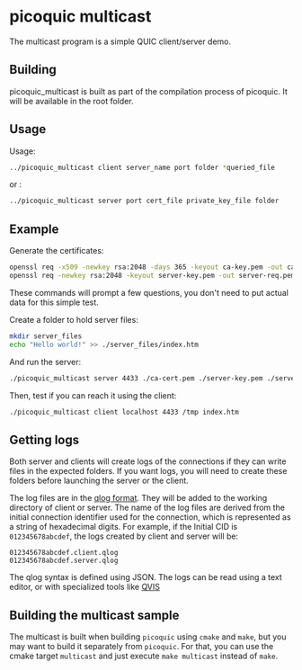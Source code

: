 picoquic multicast
===============

The multicast program is a simple QUIC client/server demo.

Building
--------
picoquic\_multicast is built as part of the compilation process of picoquic. It
will be available in the root folder.

Usage
-----
Usage:

```bash
../picoquic_multicast client server_name port folder *queried_file
```

or :  

```bash
../picoquic_multicast server port cert_file private_key_file folder
```

Example
-------

Generate the certificates:

```bash
openssl req -x509 -newkey rsa:2048 -days 365 -keyout ca-key.pem -out ca-cert.pem
openssl req -newkey rsa:2048 -keyout server-key.pem -out server-req.pem
```

These commands will prompt a few questions, you don't need to put actual data
for this simple test.

Create a folder to hold server files:

```bash
mkdir server_files
echo "Hello world!" >> ./server_files/index.htm
```
And run the server:

```bash
./picoquic_multicast server 4433 ./ca-cert.pem ./server-key.pem ./server_files
```
Then, test if you can reach it using the client:

```bash
./picoquic_multicast client localhost 4433 /tmp index.htm
```

Getting logs
------------
Both server and clients will create logs of the connections if they can write files
in the expected folders. If you want logs, you will need to create these
folders before launching the server or the client.

The log files are in the [qlog format](https://datatracker.ietf.org/doc/draft-marx-qlog-event-definitions-quic-h3/).
They will be added to the working directory of client or server. The name of the log files are derived from
the initial connection identifier used for the connection, which is represented
as a string of hexadecimal digits. For example, if the Initial CID is
`012345678abcdef`, the logs created by client and server will be:

```
012345678abcdef.client.qlog
012345678abcdef.server.qlog
```

The qlog syntax is defined using JSON. The logs can be read using a text editor,
or with specialized tools like [QVIS](https://qvis.edm.uhasselt.be/)

Building the multicast sample
-------------------
The multicast is built when building `picoquic` using `cmake` and `make`, but you
may want to build it separately from `picoquic`. For that, you can use the cmake 
target `multicast` and just execute `make multicast` instead of `make`.
